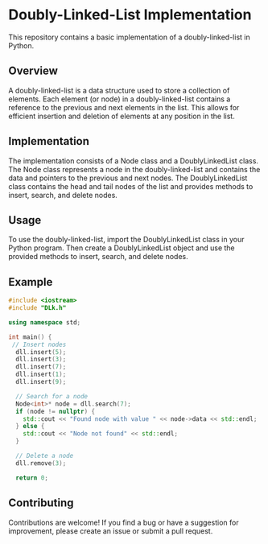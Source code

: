 # Doubly-Linked-List Implementation
This repository contains a basic implementation of a doubly-linked-list in Python.

## Overview
A doubly-linked-list is a data structure used to store a collection of elements. Each element (or node) in a doubly-linked-list contains a reference to the previous and next elements in the list. This allows for efficient insertion and deletion of elements at any position in the list.

## Implementation
The implementation consists of a Node class and a DoublyLinkedList class. The Node class represents a node in the doubly-linked-list and contains the data and pointers to the previous and next nodes. The DoublyLinkedList class contains the head and tail nodes of the list and provides methods to insert, search, and delete nodes.

## Usage
To use the doubly-linked-list, import the DoublyLinkedList class in your Python program. Then create a DoublyLinkedList object and use the provided methods to insert, search, and delete nodes.

## Example
```cpp
#include <iostream>
#include "DLk.h"

using namespace std;

int main() {  
 // Insert nodes
  dll.insert(5);
  dll.insert(3);
  dll.insert(7);
  dll.insert(1);
  dll.insert(9);

  // Search for a node
  Node<int>* node = dll.search(7);
  if (node != nullptr) {
    std::cout << "Found node with value " << node->data << std::endl;
  } else {
    std::cout << "Node not found" << std::endl;
  }

  // Delete a node
  dll.remove(3);

  return 0;
```
## Contributing
Contributions are welcome! If you find a bug or have a suggestion for improvement, please create an issue or submit a pull request.
